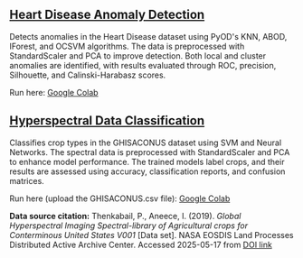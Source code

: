## [Heart Disease Anomaly Detection](DetectieAnomalii.ipynb)

Detects anomalies in the Heart Disease dataset using PyOD's KNN, ABOD, IForest, and OCSVM algorithms. The data is preprocessed with StandardScaler and PCA to improve detection. Both local and cluster anomalies are identified, with results evaluated through ROC, precision, Silhouette, and Calinski-Harabasz scores.

Run here: [Google Colab](https://colab.research.google.com/drive/1nqKRg7BVA3YttCRUIKp2D2zWTM-9Ke4L?usp=sharing)

## [Hyperspectral Data Classification](ImaginiHiperspectrale.ipynb)

Classifies crop types in the GHISACONUS dataset using SVM and Neural Networks. The spectral data is preprocessed with StandardScaler and PCA to enhance model performance. The trained models label crops, and their results are assessed using accuracy, classification reports, and confusion matrices.

Run here (upload the GHISACONUS.csv file): [Google Colab](https://colab.research.google.com/drive/11QADzc5N28goigeH1d90LvM_vH9sPemm?usp=sharing)

**Data source citation:**
Thenkabail, P., Aneece, I. (2019). *Global Hyperspectral Imaging Spectral-library of Agricultural crops for Conterminous United States V001* [Data set]. NASA EOSDIS Land Processes Distributed Active Archive Center. Accessed 2025-05-17 from [DOI link](https://doi.org/10.5067/Community/GHISA/GHISACONUS.001)
